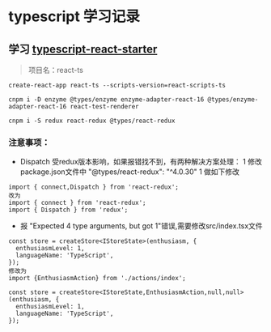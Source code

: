 # typescript 学习记录

## 学习 [typescript-react-starter](https://github.com/Microsoft/TypeScript-React-Starter#typescript-react-starter)

> 项目名：react-ts 

```
create-react-app react-ts --scripts-version=react-scripts-ts

cnpm i -D enzyme @types/enzyme enzyme-adapter-react-16 @types/enzyme-adapter-react-16 react-test-renderer

cnpm i -S redux react-redux @types/react-redux

```
### 注意事项：
* Dispatch 受redux版本影响，如果报错找不到，有两种解决方案处理：
1 修改package.json文件中 "@types/react-redux": "^4.0.30"
1 做如下修改
```
import { connect,Dispatch } from 'react-redux';
改为
import { connect } from 'react-redux';
import { Dispatch } from 'redux';
```

* 报 "Expected 4 type arguments, but got 1"错误,需要修改src/index.tsx文件
```
const store = createStore<IStoreState>(enthusiasm, {
  enthusiasmLevel: 1,
  languageName: 'TypeScript',
});
修改为
import {EnthusiasmAction} from './actions/index';

const store = createStore<IStoreState,EnthusiasmAction,null,null>(enthusiasm, {
  enthusiasmLevel: 1,
  languageName: 'TypeScript',
});
```



